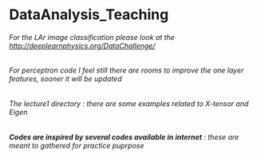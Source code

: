 # DataAnalysis_Teaching
###### For the LAr image classification please look at the http://deeplearnphysics.org/DataChallenge/
###### For perceptron code I feel still there are rooms to improve the one layer features, sooner it will be updated 
###### The lecture1 directory : there are some examples related to X-tensor and Eigen 
###### **Codes are inspired by several codes available in internet** : these are meant to gathered for _practice puprpose_  
